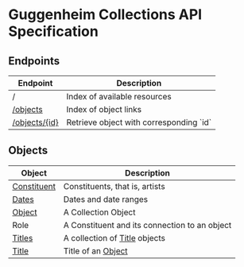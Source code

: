 Guggenheim Collections API Specification
========================================

## Endpoints
<table>
	<thead>
		<th>Endpoint</th>
		<th>Description</th>
	</thead>
	<tbody>
		<tr>
			<td>/</td>
			<td>Index of available resources</td>
		</tr>
		<tr>
			<td><a href="blob/master/objects.md">/objects</a></td>
			<td>Index of object links</td>
		</tr>
		<tr>
			<td><a href="blob/master/objects.md">/objects/{id}</a></td>
			<td>Retrieve object with corresponding `id`</td>
		</tr>
	</tbody>
</table>

## Objects

<table>
	<thead>
		<th>Object</th>
		<th>Description</th>
	</thead>
	<tbody>
		<tr>
			<td><a href="blob/master/constituent.md">Constituent</a></td>
			<td>Constituents, that is, artists</td>
		</tr>
		<tr>
			<td><a href="blob/master/dates.md">Dates</a></td>
			<td>Dates and date ranges</td>
		</tr>
		<tr>
			<td><a href="blob/master/objects.md">Object</a></td>
			<td>A Collection Object</td>
		</tr>
		<tr>
			<td>Role</a></td>
			<td>A Constituent and its connection to an object</td>
		</tr>
		<tr>
			<td><a href="blob/master/objects.md#titles-objects">Titles</a></td>
			<td>A collection of <a href="objects.md#title-objects">Title</a>
				objects</td>
		</tr>
		<tr>
			<td><a href="blob/master/objects.md#title-objects">Title</a></td>
			<td>Title of an <a href="objects.md">Object</a></td>
		</tr>
	</tbody>
</table>
